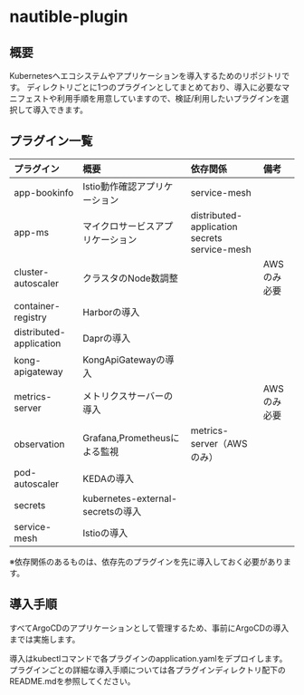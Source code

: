 # nautible-plugin

## 概要

Kubernetesへエコシステムやアプリケーションを導入するためのリポジトリです。
ディレクトリごとに1つのプラグインとしてまとめており、導入に必要なマニフェストや利用手順を用意していますので、検証/利用したいプラグインを選択して導入できます。

## プラグイン一覧

|プラグイン|概要|依存関係|備考|
|:--|:--|:--|:--|
|app-bookinfo|Istio動作確認アプリケーション|service-mesh||
|app-ms|マイクロサービスアプリケーション|distributed-application<br>secrets<br>service-mesh||
|cluster-autoscaler|クラスタのNode数調整||AWSのみ必要|
|container-registry|Harborの導入|||
|distributed-application|Daprの導入|||
|kong-apigateway|KongApiGatewayの導入|||
|metrics-server|メトリクスサーバーの導入||AWSのみ必要|
|observation|Grafana,Prometheusによる監視|metrics-server（AWSのみ）||
|pod-autoscaler|KEDAの導入|||
|secrets|kubernetes-external-secretsの導入|||
|service-mesh|Istioの導入|||

※依存関係のあるものは、依存先のプラグインを先に導入しておく必要があります。

## 導入手順

すべてArgoCDのアプリケーションとして管理するため、事前にArgoCDの導入までは実施します。

導入はkubectlコマンドで各プラグインのapplication.yamlをデプロイします。
プラグインごとの詳細な導入手順については各プラグインディレクトリ配下のREADME.mdを参照してください。
